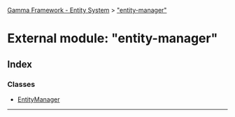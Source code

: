 [Gamma Framework - Entity System](../README.md) > ["entity-manager"](../modules/_entity_manager_.md)



# External module: "entity-manager"

## Index

### Classes

* [EntityManager](../classes/_entity_manager_.entitymanager.md)



---
